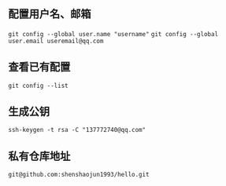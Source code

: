 ## 配置用户名、邮箱
`git config --global user.name "username"`
`git config --global user.email useremail@qq.com`
## 查看已有配置
`git config --list`  
## 生成公钥
`ssh-keygen -t rsa -C "137772740@qq.com"`

## 私有仓库地址
`git@github.com:shenshaojun1993/hello.git`